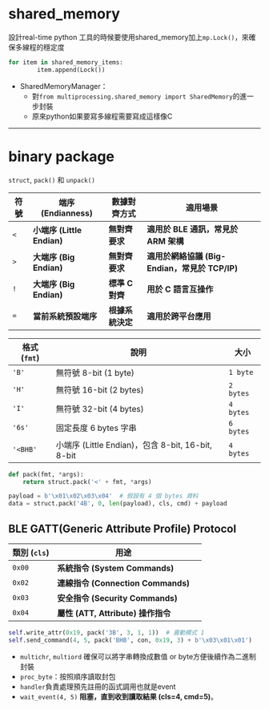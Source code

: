 # shared_memory
設計real-time python 工具的時候要使用shared_memory加上`mp.Lock()`，來確保多線程的穩定度
```python
for item in shared_memory_items:
        item.append(Lock())
```


- SharedMemoryManager：
	- 對`from multiprocessing.shared_memory import SharedMemory`的進一步封裝
	- 原來python如果要寫多線程需要寫成這樣像C

---
# binary package
`struct`, `pack()` 和 `unpack()`

|**符號**|**端序 (Endianness)**|**數據對齊方式**|**適用場景**|
|---|---|---|---|
|`<`|**小端序 (Little Endian)**|**無對齊要求**|**適用於 BLE 通訊，常見於 ARM 架構**|
|`>`|**大端序 (Big Endian)**|**無對齊要求**|**適用於網絡協議 (Big-Endian，常見於 TCP/IP)**|
|`!`|**大端序 (Big Endian)**|**標準 C 對齊**|**用於 C 語言互操作**|
|`=`|**當前系統預設端序**|**根據系統決定**|**適用於跨平台應用**|

| **格式 (`fmt`)** | **說明**                                      | **大小**    |
| -------------- | ------------------------------------------- | --------- |
| `'B'`          | 無符號 8-bit (1 byte)                          | `1 byte`  |
| `'H'`          | 無符號 16-bit (2 bytes)                        | `2 bytes` |
| `'I'`          | 無符號 32-bit (4 bytes)                        | `4 bytes` |
| `'6s'`         | 固定長度 6 bytes 字串                             | `6 bytes` |
| `'<BHB'`       | 小端序 (Little Endian)，包含 8-bit, 16-bit, 8-bit | `4 bytes` |
```python
def pack(fmt, *args):
	return struct.pack('<' + fmt, *args)

payload = b'\x01\x02\x03\x04'  # 假設有 4 個 bytes 資料
data = struct.pack('4B', 0, len(payload), cls, cmd) + payload
```
## BLE GATT(Generic Attribute Profile) Protocol

| **類別 (`cls`)** | **用途**                         |     |
| -------------- | ------------------------------ | --- |
| `0x00`         | **系統指令 (System Commands)**     |     |
| `0x02`         | **連線指令 (Connection Commands)** |     |
| `0x03`         | **安全指令 (Security Commands)**   |     |
| `0x04`         | **屬性 (ATT, Attribute) 操作指令**   |     |
```python
self.write_attr(0x19, pack('3B', 3, 1, 1))  # 震動模式 1
self.send_command(4, 5, pack('BHB', con, 0x19, 3) + b'\x03\x01\x01')
```

- `multichr`, `multiord` 確保可以將字串轉換成數值 or byte方便後續作為二進制封裝
- `proc_byte`：按照順序讀取封包
- `handler`負責處理預先註冊的函式調用也就是event
- `wait_event(4, 5)` **阻塞，直到收到讀取結果 (cls=4, cmd=5)**。